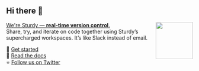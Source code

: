## Hi there 🐣

<img align="right" width="100" height="100" src="https://getsturdy.com/assets/DuckCap92.8f469542.png">

[We're Sturdy &mdash; **real-time version control**.](https://getsturdy.com/)  
Share, try, and iterate on code together using Sturdy’s supercharged workspaces. It’s like Slack instead of email.

🐥 [Get started](https://getsturdy.com/)  
🐣 [Read the docs](https://getsturdy.com/docs)  
⭐️ [Follow us on Twitter](https://twitter.com/getsturdy)  
